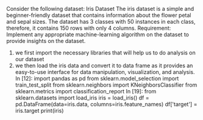Consider the following dataset: Iris Dataset The iris dataset is a simple and beginner-friendly dataset that
contains information about the flower petal and sepal sizes. The dataset has 3 classes with 50 instances in
each class, therefore, it contains 150 rows with only 4 columns. Requirement: Implement any appropriate
machine-learning algorithm on the dataset to provide insights on the dataset.
1) we first import the necessary libraries that will help us to do analysis on our dataset
2) we then load the iris data and convert it to data frame as it provides an easy-to-use interface for data
manipulation, visualization, and analysis.
In [12]:
import pandas as pd
from sklearn.model_selection import train_test_split
from sklearn.neighbors import KNeighborsClassifier
from sklearn.metrics import classification_report
In [19]:
from sklearn.datasets import load_iris
iris = load_iris()
df = pd.DataFrame(data=iris.data, columns=iris.feature_names)
df['target'] = iris.target
print(iris)
